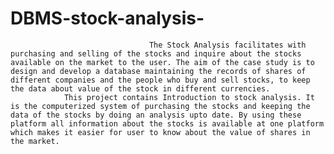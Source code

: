 # DBMS-stock-analysis-
                                   The Stock Analysis facilitates with purchasing and selling of the stocks and inquire about the stocks available on the market to the user. The aim of the case study is to design and develop a database maintaining the records of shares of different companies and the people who buy and sell stocks, to keep the data about value of the stock in different currencies.
                This project contains Introduction to stock analysis. It is the computerized system of purchasing the stocks and keeping the data of the stocks by doing an analysis upto date. By using these platform all information about the stocks is available at one platform which makes it easier for user to know about the value of shares in the market.

